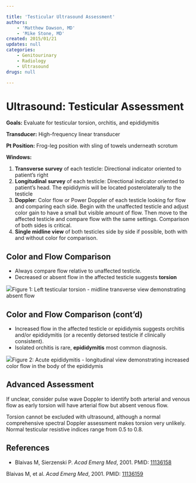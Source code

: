 ```yaml
---

title: 'Testicular Ultrasound Assessment'
authors:
    - 'Matthew Dawson, MD'
    - 'Mike Stone, MD'
created: 2015/01/21
updates: null
categories:
    - Genitourinary
    - Radiology
    - Ultrasound
drugs: null

---
```




# Ultrasound: Testicular Assessment

**Goals:** Evaluate for testicular torsion, orchitis, and epididymitis

**Transducer:** High-frequency linear transducer

**Pt Position:**    Frog-leg position with sling of towels underneath scrotum

**Windows:**

1.  **Transverse** **survey** of each testicle: Directional indicator oriented to patient’s right
2.  **Longitudinal** **survey** of each testicle: Directional indicator oriented to patient’s head. The epididymis will be located posterolaterally to the testicle
3.  **Doppler**: Color flow or Power Doppler of each testicle looking for flow and comparing each side. Begin with the unaffected testicle and adjust color gain to have a small but visible amount of flow. Then move to the affected testicle and compare flow with the same settings. Comparison of both sides is critical.
4.  **Single midline view** of both testicles side by side if possible, both with and without color for comparison.

## Color and Flow Comparison

-   Always compare flow relative to unaffected testicle.
-   Decreased or absent flow in the affected testicle suggests **torsion**

![](https://d2p53dh3qxfm0x.cloudfront.net/uploads/img/1jz/1/c/4bf07aaa-7e78-53cf-8831-558ad2333020/640.png)Figure 1: Left testicular torsion - midline transverse view demonstrating absent flow

## Color and Flow Comparison (cont’d)

-   Increased flow in the affected testicle or epididymis suggests orchitis and/or epididymitis (or a recently detorsed testicle if clinically consistent). 
-   Isolated orchitis is rare, **epididymitis** most common diagnosis.

![](https://d2p53dh3qxfm0x.cloudfront.net/uploads/img/1jz/1/c/959a8c5a-0f0c-5086-8089-ff1d11a2806a/640.png)Figure 2: Acute epididymitis - longitudinal view demonstrating increased color flow in the body of the epididymis

## Advanced Assessment

If unclear, consider pulse wave Doppler to identify both arterial and venous flow as early torsion will have arterial flow but absent venous flow.

Torsion cannot be excluded with ultrasound, although a normal comprehensive spectral Doppler assessment makes torsion very unlikely. Normal testicular resistive indices range from 0.5 to 0.8.

## References

- Blaivas M, Sierzenski P. *Acad Emerg Med*, 2001. PMID: [11136158](http://www.ncbi.nlm.nih.gov/pubmed/11136158)

Blaivas M, et al. *Acad Emerg Med*, 2001. PMID: [11136159](http://www.ncbi.nlm.nih.gov/pubmed/11136159)
